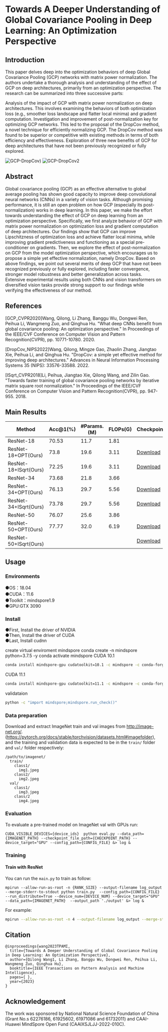# Towards A Deeper Understanding of Global Covariance Pooling in Deep Learning: An Optimization Perspective

## Introduction
This paper delves deep into the optimization behaviors of deep Global Covariance Pooling (GCP) networks with matrix power normalization. The authors undertake a thorough analysis and understanding of the effect of GCP on deep architectures, primarily from an optimization perspective. The research can be summarized into three successive parts:

Analysis of the impact of GCP with matrix power normalization on deep architectures. This involves examining the behaviors of both optimization loss (e.g., smoother loss landscape and flatter local minima) and gradient computation.
Investigation and improvement of post-normalization key for optimizing GCP networks. This led to the proposal of the DropCov method, a novel technique for efficiently normalizing GCP. The DropCov method was found to be superior or competitive with existing methods in terms of both efficiency and effectiveness.
Exploration of three new benefits of GCP for deep architectures that have not been previously recognized or fully explored.

![GCP-DropCov](https://github.com/Terror03/GCP-DropCov/assets/45889633/5b80b7a8-0b9f-4ed9-ad44-8c1f35653f15))
![GCP-DropCov2](https://github.com/Terror03/GCP-DropCov/assets/45889633/f98c4c3c-383e-4987-b862-217bf92aa4b8)

## Abstract
Global covariance pooling (GCP) as an effective alternative to global average pooling has shown good capacity to improve deep convolutional neural networks (CNNs) in a variety of vision tasks. Although promising performance, it is still an open problem on how GCP (especially its post-normalization) works in deep learning. In this paper, we make the effort towards understanding the effect of GCP on deep learning from an optimization perspective. Specifically, we first analyze behavior of GCP with matrix power normalization on optimization loss and gradient computation of deep architectures. Our findings show that GCP can improve Lipschitzness of optimization loss and achieve flatter local minima, while improving gradient predictiveness and functioning as a special pre-conditioner on gradients. Then, we explore the effect of post-normalization on GCP from the model optimization perspective, which encourages us to propose a simple yet effective normalization, namely DropCov. Based on above findings, we point out several merits of deep GCP that have not been recognized previously or fully explored, including faster convergence, stronger model robustness and better generalization across tasks. Extensive experimental results using both CNNs and vision transformers on diversified vision tasks provide strong support to our findings while verifying the effectiveness of our method.

## References
[GCP_CVPR2020]Wang, Qilong, Li Zhang, Banggu Wu, Dongwei Ren, Peihua Li, Wangmeng Zuo, and Qinghua Hu. "What deep CNNs benefit from global covariance pooling: An optimization perspective." In Proceedings of the IEEE/CVF Conference on Computer Vision and Pattern Recognition(CVPR), pp. 10771-10780. 2020.

[DropCov_NIPS2022]Wang, Qilong, Mingze Gao, Zhaolin Zhang, Jiangtao Xie, Peihua Li, and Qinghua Hu. "DropCov: a simple yet effective method for improving deep architectures." Advances in Neural Information Processing Systems 35 (NIPS): 33576-33588. 2022.

[ISqrt_CVPR2018]Li, Peihua, Jiangtao Xie, Qilong Wang, and Zilin Gao. "Towards faster training of global covariance pooling networks by iterative matrix square root normalization." In Proceedings of the IEEE/CVF Conference on Computer Vision and Pattern Recognition(CVPR), pp. 947-955. 2018.

## Main Results
|Method           | Acc@1(%) | #Params.(M) | FLOPs(G) | Checkpoint                                                          |
| ------------------ | ----- | ------- | ----- | ------------------------------------------------------------ |
| ResNet-18   |  70.53 |  11.7   |   1.81  |               |
| ResNet-18+OPT(Ours)   | 73.8  |   19.6  |  3.11   |[Download](https://drive.google.com/file/d/1zVDDmmQWQ-CDDoxjaolkcjI3MACE-rxx/view?usp=drive_link)|
| ResNet-18+ISqrt(Ours)   | 72.25  |   19.6  |  3.11   |[Download](https://drive.google.com/file/d/1SJZz-d3l3fUrdRzrY9iLZZPEknfroh3E/view?usp=drive_link)|
| ResNet-34   |  73.68 |  21.8   |   3.66  |               |
| ResNet-34+OPT(Ours)   | 76.13  |   29.7  |  5.56   |[Download](https://drive.google.com/file/d/1-gvogrLlRSnpzigvevLPV1GKAHF0vr2K/view?usp=drive_link)|
| ResNet-34+ISqrt(Ours)   |  73.78 |   29.7  |  5.56   |[Download]()|
| ResNet-50   |  76.07 |  25.6   |   3.86  |               |
| ResNet-50+OPT(Ours)   | 77.77  |   32.0  |  6.19   |[Download](https://drive.google.com/file/d/1PBy8evHi-xiJHiTWgqrUs8jTH58hJM2n/view?usp=share_link)|
| ResNet-50+ISqrt(Ours)   |   |     |     |[Download]()|

## Usage

### Environments
●OS：18.04  
●CUDA：11.6  
●Toolkit：mindspore1.9  
●GPU:GTX 3090 


### Install
●First, Install the driver of NVIDIA  
●Then, Install the driver of CUDA  
●Last, Install cudnn

create virtual enviroment mindspore
conda create -n mindspore python=3.7.5 -y
conda activate mindspore
CUDA 10.1 
```bash
conda install mindspore-gpu cudatoolkit=10.1 -c mindspore -c conda-forge
```
CUDA 11.1 
```bash
conda install mindspore-gpu cudatoolkit=11.1 -c mindspore -c conda-forge
```
validataion 
```bash
python -c "import mindspore;mindspore.run_check()"
```

### Data preparation
Download and extract ImageNet train and val images from http://image-net.org/. (https://pytorch.org/docs/stable/torchvision/datasets.html#imagefolder), and the training and validation data is expected to be in the `train/` folder and `val/` folder respectively:


```
/path/to/imagenet/
  train/
    class1/
      img1.jpeg
    class2/
      img2.jpeg
  val/
    class1/
      img3.jpeg
    class/2
      img4.jpeg
```
### Evaluation
To evaluate a pre-trained model on ImageNet val with GPUs run:

```
CUDA_VISIBLE_DEVICES={device_ids}  python eval.py --data_path={IMAGENET_PATH} --checkpoint_file_path={CHECKPOINT_PATH} --device_target="GPU" --config_path={CONFIG_FILE} &> log &
```

### Training

#### Train with ResNet

You can run the `main.py` to train as follow:

```
mpirun --allow-run-as-root -n {RANK_SIZE} --output-filename log_output --merge-stderr-to-stdout python train.py  --config_path={CONFIG_FILE} --run_distribute=True --device_num={DEVICE_NUM} --device_target="GPU" --data_path={IMAGENET_PATH}  --output_path './output' &> log &
```
For example:

```bash
mpirun --allow-run-as-root -n 4 --output-filename log_output --merge-stderr-to-stdout python train.py  --config_path="./config/resnet50_imagenet2012_config.yaml" --run_distribute=True --device_num=4 --device_target="GPU" --data_path=./imagenet --output_path './output' &> log &
```
## Citation

```
@inproceedings{wang2023TPAMI,
  title={Towards A Deeper Understanding of Global Covariance Pooling in Deep Learning: An Optimization Perspective},
  author={Qilong Wang1, Li Zhang, Banggu Wu, Dongwei Ren, Peihua Li, Wangmeng Zuo, Qinghua Hu},
  booktitle={IEEE Transactions on Pattern Analysis and Machine Intelligence},
  pages={ },
  year={2023}
}
```
## Acknowledgement
The work was sponsored by National Natural Science Foundation of China (Grant No.s 62276186, 61925602, 61971086 and 61732011) and CAAI-Huawei MindSpore Open Fund (CAAIXSJLJJ-2022-010C).
